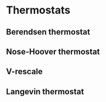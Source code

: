 # Thermostats

## Berendsen thermostat

## Nose-Hoover thermostat 

## V-rescale

## Langevin thermostat

